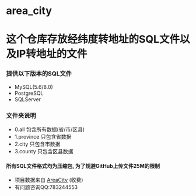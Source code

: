 # area_city

# 这个仓库存放经纬度转地址的SQL文件以及IP转地址的文件

### 提供以下版本的SQL文件
+ MySQL(5.6/8.0)
+ PostgreSQL
+ SQLServer

### 文件夹说明
+ 0.all         包含所有数据(省/市/区县)
+ 1.province    只包含省数据
+ 2.city        只包含市数据
+ 3.county      只包含区县数据

#### 所有SQL文件格式均为压缩包, 为了规避GitHub上传文件25M的限制

+ 项目数据来自 [AreaCity](https://xiangyuecn.gitee.io/areacity-jsspider-statsgov/) (收费)
+ 有问题咨询QQ:783244553
